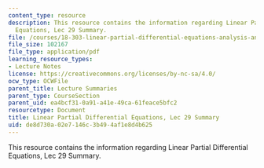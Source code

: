 ```yaml
---
content_type: resource
description: This resource contains the information regarding Linear Partial Differential
  Equations, Lec 29 Summary.
file: /courses/18-303-linear-partial-differential-equations-analysis-and-numerics-fall-2014/de8d730a02e7146c3b494af1e8d4b625_MIT18_303F14_Lecture29.pdf
file_size: 102167
file_type: application/pdf
learning_resource_types:
- Lecture Notes
license: https://creativecommons.org/licenses/by-nc-sa/4.0/
ocw_type: OCWFile
parent_title: Lecture Summaries
parent_type: CourseSection
parent_uid: ea4bcf31-0a91-a41e-49ca-61feace5bfc2
resourcetype: Document
title: Linear Partial Differential Equations, Lec 29 Summary
uid: de8d730a-02e7-146c-3b49-4af1e8d4b625
---
```

This resource contains the information regarding Linear Partial Differential Equations, Lec 29 Summary.